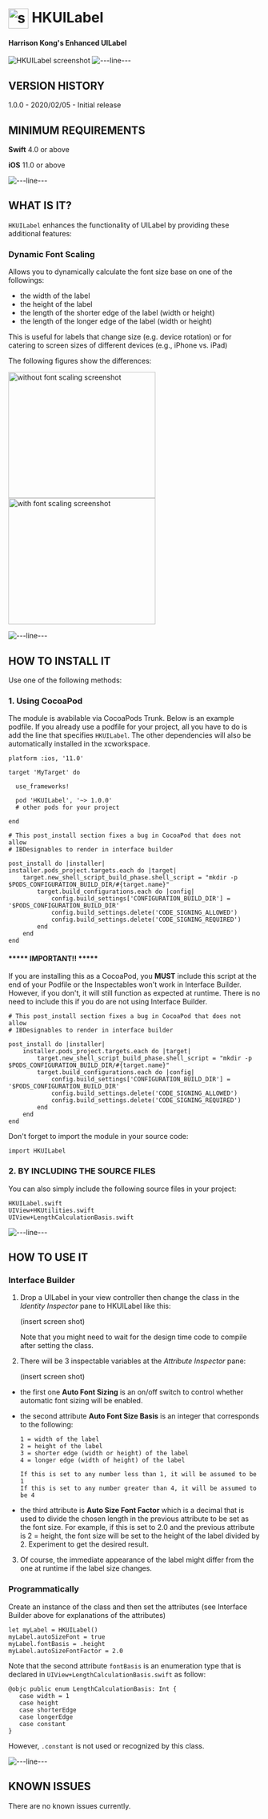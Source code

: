# <img src="./docs/logo256.jpg" width="40" height="40" alt="skyRoute66 logo" style="vertical-align:middle"> HKUILabel
#### Harrison Kong's Enhanced UILabel

<img src="./docs/HKUILabel.png" alt="HKUILabel screenshot">

<img src="./docs/cloudline.png" alt="---line---">

## VERSION HISTORY ##

1.0.0 - 2020/02/05 - Initial release

## MINIMUM REQUIREMENTS ##

**Swift** 4.0 or above

**iOS** 11.0 or above

<img src="./docs/cloudline.png" alt="---line---">

## WHAT IS IT? ##

`HKUILabel` enhances the functionality of UILabel by providing these additional features:

### Dynamic Font Scaling ###

Allows you to dynamically calculate the font size base on one of the followings:

- the width of the label
- the height of the label
- the length of the shorter edge of the label (width or height)
- the length of the longer edge of the label (width or height)

This is useful for labels that change size (e.g. device rotation) or for catering to screen sizes of different devices (e.g., iPhone vs. iPad)

The following figures show the differences:

<img src="./docs/Without-Scaling.jpg" width="294" height="252" alt="without font scaling screenshot"> <img src="./docs/With-Scaling.jpg" width="294" height="252" alt="with font scaling screenshot">

<img src="./docs/cloudline.png" alt="---line---">

## HOW TO INSTALL IT ##

Use one of the following methods:

### 1. Using CocoaPod ###

The module is avabilable via CocoaPods Trunk. Below is an example podfile. If you already use a podfile for your project, all you have to do is add the line that specifies `HKUILabel`. The other dependencies will also be automatically installed in the xcworkspace.

```
platform :ios, '11.0'

target 'MyTarget' do

  use_frameworks!

  pod 'HKUILabel', '~> 1.0.0'
  # other pods for your project

end

# This post_install section fixes a bug in CocoaPod that does not allow
# IBDesignables to render in interface builder

post_install do |installer|
installer.pods_project.targets.each do |target|
    target.new_shell_script_build_phase.shell_script = "mkdir -p $PODS_CONFIGURATION_BUILD_DIR/#{target.name}"
        target.build_configurations.each do |config|
            config.build_settings['CONFIGURATION_BUILD_DIR'] = '$PODS_CONFIGURATION_BUILD_DIR'
            config.build_settings.delete('CODE_SIGNING_ALLOWED')
            config.build_settings.delete('CODE_SIGNING_REQUIRED')
        end
    end
end
```

#### ***** IMPORTANT!! ***** ####

If you are installing this as a CocoaPod, you **MUST** include this script at the end of your Podfile or the Inspectables won't work in Interface Builder. However, if you don't, it will still function as expected at runtime. There is no need to include this if you do are not using Interface Builder.

```
# This post_install section fixes a bug in CocoaPod that does not allow
# IBDesignables to render in interface builder

post_install do |installer|
    installer.pods_project.targets.each do |target|
        target.new_shell_script_build_phase.shell_script = "mkdir -p $PODS_CONFIGURATION_BUILD_DIR/#{target.name}"
        target.build_configurations.each do |config|
            config.build_settings['CONFIGURATION_BUILD_DIR'] = '$PODS_CONFIGURATION_BUILD_DIR'
            config.build_settings.delete('CODE_SIGNING_ALLOWED')
            config.build_settings.delete('CODE_SIGNING_REQUIRED')
        end
    end
end
```

Don't forget to import the module in your source code:

```
import HKUILabel
```

### 2. BY INCLUDING THE SOURCE FILES ###

You can also simply include the following source files in your project:

```
HKUILabel.swift
UIView+HKUtilities.swift
UIView+LengthCalculationBasis.swift
```

<img src="./docs/cloudline.png" alt="---line---">

## HOW TO USE IT ##

### Interface Builder ###

1. Drop a UILabel in your view controller then change the class in the *Identity Inspector* pane to HKUILabel like this:

    (insert screen shot)

    Note that you might need to wait for the design time code to compile after setting the class.

2. There will be 3 inspectable variables at the *Attribute Inspector* pane:

    (insert screen shot)

  - the first one **Auto Font Sizing** is an on/off switch to control whether automatic font sizing will be enabled.
  - the second attribute **Auto Font Size Basis** is an integer that corresponds to the following:

        1 = width of the label
        2 = height of the label
        3 = shorter edge (width or height) of the label
        4 = longer edge (width of height) of the label
        
        If this is set to any number less than 1, it will be assumed to be 1
        If this is set to any number greater than 4, it will be assumed to be 4
  
  - the third attribute is **Auto Size Font Factor** which is a decimal that is used to divide the chosen length in the previous attribute to be set as the font size. For example, if this is set to 2.0 and the previous attribute is 2 = height, the font size will be set to the height of the label divided by 2. Experiment to get the desired result.
  
3. Of course, the immediate appearance of the label might differ from the one at runtime if the label size changes.

### Programmatically ###

Create an instance of the class and then set the attributes (see Interface Builder above for explanations of the attributes)

```
let myLabel = HKUILabel()
myLabel.autoSizeFont = true
myLabel.fontBasis = .height
myLabel.autoSizeFontFactor = 2.0
```

Note that the second attribute `fontBasis` is an enumeration type that is declared in `UIView+LengthCalculationBasis.swift` as follow:

```
@objc public enum LengthCalculationBasis: Int {
   case width = 1
   case height
   case shorterEdge
   case longerEdge
   case constant
}
```

However, `.constant` is not used or recognized by this class.

<img src="./docs/cloudline.png" alt="---line---">

## KNOWN ISSUES ##

There are no known issues currently.
